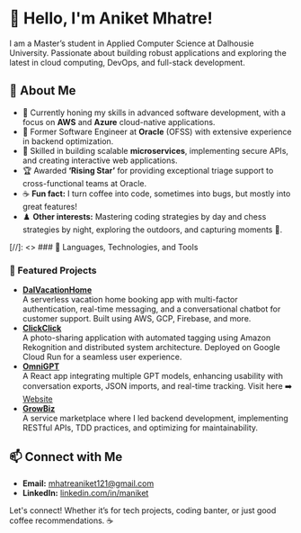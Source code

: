 # 👋 Hello, I'm Aniket Mhatre!

I am a Master’s student in Applied Computer Science at Dalhousie University. Passionate about building robust applications and exploring the latest in cloud computing, DevOps, and full-stack development. 

## 🚀 About Me

- 🌱 Currently honing my skills in advanced software development, with a focus on **AWS** and **Azure** cloud-native applications.
- 💼 Former Software Engineer at **Oracle** (OFSS) with extensive experience in backend optimization.
- 🔭 Skilled in building scalable **microservices**, implementing secure APIs, and creating interactive web applications.
- 🏆 Awarded **‘Rising Star’** for providing exceptional triage support to cross-functional teams at Oracle.
- ☕ **Fun fact:** I turn coffee into code, sometimes into bugs, but mostly into great features!
- ♟️ **Other interests:** Mastering coding strategies by day and chess strategies by night, exploring the outdoors, and capturing moments 📸.

[//]: <> ### 🧰 Languages, Technologies, and Tools

### 📂 Featured Projects

- **[DalVacationHome](https://github.com/aniketm07/DalVacationHome)**  
  A serverless vacation home booking app with multi-factor authentication, real-time messaging, and a conversational chatbot for customer support. Built using AWS, GCP, Firebase, and more.
- **[ClickClick](https://github.com/aniketm07/ClickClick)**  
  A photo-sharing application with automated tagging using Amazon Rekognition and distributed system architecture. Deployed on Google Cloud Run for a seamless user experience.
- **[OmniGPT](https://omnigpt-geeks.netlify.app/)**  
  A React app integrating multiple GPT models, enhancing usability with conversation exports, JSON imports, and real-time tracking. Visit here ➡️ [Website](https://omnigpt-geeks.netlify.app/)
- **[GrowBiz](https://github.com/aniketm07/GrowBiz)**  
  A service marketplace where I led backend development, implementing RESTful APIs, TDD practices, and optimizing for maintainability.

## 📫 Connect with Me

- **Email:** [mhatreaniket121@gmail.com](mailto:mhatreaniket121@gmail.com)
- **LinkedIn:** [linkedin.com/in/maniket](https://linkedin.com/in/maniket)

Let's connect! Whether it’s for tech projects, coding banter, or just good coffee recommendations. ☕
